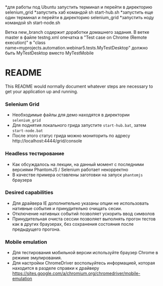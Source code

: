 *для работы под Ubuntu запустить терминал и  перейти в директорию selenium_grid
*запустить хаб командой sh start-hub.sh
*запустить еще один терминал и  перейти в директорию selenium_grid
*запустить ноду командой sh start-node.sh

Ветка new_branch содержит доработки домашнего задания. 
В ветке master в файле testng.xml опечатка в "Test case on Chrome (Remote execution)" в "class name=myprojects.automation.webinar5.tests.MyTestDesktop" должно быть MyTestDesktop вместо MyTestMobile
# README #

This README would normally document whatever steps are necessary to get your application up and running.

### Selenium Grid ###

* Необходимые файлы для демо находятся в директории `selenium_grid`
* Для поднятия локального грида запустите `start-hub.bat`, затем `start-node.bat`
* После этого статус грида можно мониторить по адресу http://localhost:4444/grid/console

### Headless тестирование ###

* Как обсуждалось на лекции, на данный момент с последними версиями PhantomJS / Selenium работает некорректно
* В качестве примера оставлены заготовки на запуск `phantomjs` браузера

### Desired capabilities ###

* Для драйвера IE дополнительно указаны опции не использовать нативные события и принудительно очищать сесии.
* Отключение нативных событий позволяет ускорить ввод символов
* Принудительная очиста сессии позволяет выполнять прогон тестов как в других браузерах, без сохранения состояния после предыдущего прогона.


### Mobile emulation ###

* Для тестирования мобильной версии используйте браузер Chrome в режиме эмулирования.
* Для настройки ChromeDriver воспольуйтесь информацией, которая находится в разделе справки к драйверу https://sites.google.com/a/chromium.org/chromedriver/mobile-emulation
